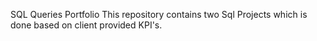 SQL Queries Portfolio
This repository contains two Sql Projects which is done based on client provided KPI's.
